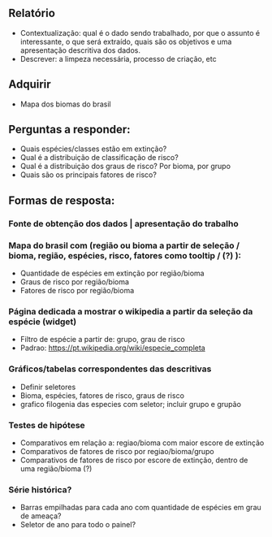 ## Relatório
- Contextualização: qual é o dado sendo trabalhado, por que o assunto é interessante, o que será extraído,
		    quais são os objetivos e uma apresentação descritiva dos dados.
- Descrever: a limpeza necessária, processo de criação, etc


## Adquirir 
- Mapa dos biomas do brasil


## Perguntas a responder:
- Quais espécies/classes estão em extinção?
- Qual é a distribuição de classificação de risco?
- Qual é a distribuição dos graus de risco? Por bioma, por grupo
- Quais são os principais fatores de risco?


## Formas de resposta:

### Fonte de obtenção dos dados | apresentação do trabalho

### Mapa do brasil com (região ou bioma a partir de seleção / bioma, região, espécies, risco, fatores como tooltip / (?) ):
- Quantidade de espécies em extinção por região/bioma
- Graus de risco por região/bioma
- Fatores de risco por região/bioma

### Página dedicada a mostrar o wikipedia a partir da seleção da espécie (widget)
- Filtro de espécie a partir de: grupo, grau de risco
- Padrao: https://pt.wikipedia.org/wiki/especie_completa

### Gráficos/tabelas correspondentes das descritivas
- Definir seletores
- Bioma, espécies, fatores de risco, graus de risco
- grafico filogenia das especies com seletor; incluir grupo e grupão

### Testes de hipótese
- Comparativos em relação a: regiao/bioma com maior escore de extinção
- Comparativos de fatores de risco por regiao/bioma/grupo
- Comparativos de fatores de risco por escore de extinção, dentro de uma região/bioma (?)

### Série histórica?
- Barras empilhadas para cada ano com quantidade de espécies em grau de ameaça?
- Seletor de ano para todo o painel?

